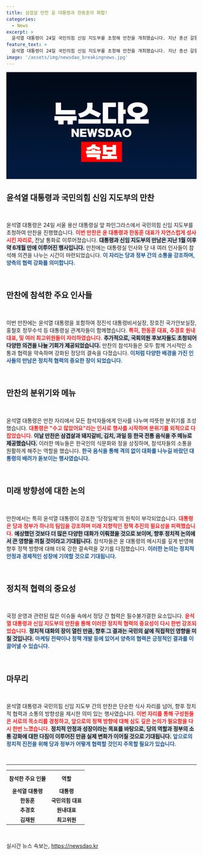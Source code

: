 ```yaml
---
title: 삼겹살 만찬 윤 대통령과 한동훈의 화합!
categories:
  - News
excerpt: >
  윤석열 대통령이 24일 국민의힘 신임 지도부를 초청해 만찬을 개최했습니다. 지난 총선 갈등을 딛고 당정 소통을 강조한 자리로, 메뉴는 화합의 상징인 삼겹살과 모둠 쌈! 만찬 뒤 어떤 이야기가 오갔을지 궁금증을 자아냅니다.
feature_text: >
  윤석열 대통령이 24일 국민의힘 신임 지도부를 초청해 만찬을 개최했습니다. 지난 총선 갈등을 딛고 당정 소통을 강조한 자리로, 메뉴는 화합의 상징인 삼겹살과 모둠 쌈! 만찬 뒤 어떤 이야기가 오갔을지 궁금증을 자아냅니다.
image: '/assets/img/newsdao_breakingnews.jpg'
---
```


<p><img src="/assets/img/newsdao_breakingnews.jpg" alt="bookingtag 속보" /></p>

<h2 data-ke-size="size26">윤석열 대통령과 국민의힘 신임 지도부의 만찬</h2>

<p data-ke-size="size16">&nbsp;</p>

<p>윤석열 대통령은 24일 서울 용산 대통령실 앞 파인그라스에서 국민의힘 신임 지도부를 초청하여 만찬을 진행했습니다. <b><span style="color: #ee2323;">이번 만찬은 윤 대통령과 한동훈 대표가 자연스럽게 성사시킨 자리로, </span></b>전날 통화로 이루어졌습니다. <b><span style="background-color: #21538527;">대통령과 신임 지도부의 만남은 지난 1월 이후 약 6개월 만에 이루어진 행사입니다.</span></b> 만찬에는 대통령실 인사와 당 내 여러 인사들이 참석해 의견을 나누는 시간이 마련되었습니다. <b><span style="color: #1a5490;">이 자리는 당과 정부 간의 소통을 강조하며, 양측의 협력 강화를 의미합니다.</span></b></p>

<p data-ke-size="size16">&nbsp;</p>

<h2 data-ke-size="size26">만찬에 참석한 주요 인사들</h2>

<p data-ke-size="size16">&nbsp;</p>

<p>이번 만찬에는 윤석열 대통령을 포함하여 정진석 대통령비서실장, 장호진 국가안보실장, 홍철호 정무수석 등 대통령실 관계자들이 함께했습니다. <b><span style="color: #ee2323;">특히, 한동훈 대표, 추경호 원내대표, 및 여러 최고위원들이 자리하였습니다.</span></b> <b><span style="background-color: #21538527;">추가적으로, 국회의원 후보자들도 초청되어 다양한 의견을 나눌 기회가 제공되었습니다.</span></b> 만찬의 참석자들은 모두 함께 거시적인 소통과 협력을 약속하며 강화된 정당의 결속을 다졌습니다. <b><span style="color: #1a5490;">이처럼 다양한 배경을 가진 인사들의 만남은 정치적 협력의 중요한 장이 되었습니다.</span></b></p>

<p data-ke-size="size16">&nbsp;</p>

<h2 data-ke-size="size26">만찬의 분위기와 메뉴</h2>

<p data-ke-size="size16">&nbsp;</p>

<p>윤석열 대통령은 만찬 자리에서 모든 참석자들에게 인사를 나누며 따뜻한 분위기를 조성했습니다. <b><span style="color: #ee2323;">대통령은 "수고 많았어요"라는 인사로 행사를 시작하며 분위기를 외적으로 다잡았습니다.</span></b> <b><span style="background-color: #21538527;">이날 만찬은 삼겹살과 돼지갈비, 김치, 과일 등 한국 전통 음식을 주 메뉴로 제공했습니다.</span></b> 이러한 메뉴들은 한국인의 식문화와 정을 상징하며, 참석자들의 소통을 원활하게 해주는 역할을 했습니다. <b><span style="color: #1a5490;">한국 음식을 통해 격의 없이 대화를 나누길 바랐던 대통령의 배려가 돋보이는 행사였습니다.</span></b></p>

<p data-ke-size="size16">&nbsp;</p>

<h2 data-ke-size="size26">미래 방향성에 대한 논의</h2>

<p data-ke-size="size16">&nbsp;</p>

<p>만찬에서는 특히 윤석열 대통령이 강조한 '당정일체'의 원칙이 부각되었습니다. <b><span style="color: #ee2323;">대통령은 당과 정부가 하나의 팀임을 강조하며 미래 지향적인 정책 추진의 필요성을 피력했습니다.</span></b> <b><span style="background-color: #21538527;">예상했던 것보다 더 많은 다양한 대화가 이뤄졌을 것으로 보이며, 향후 정치적 논의에서 큰 영향을 끼칠 것이라고 기대됩니다.</span></b> 참석자들은 윤 대통령의 메시지를 깊게 반영해 향후 정책 방향에 대해 더욱 강한 결속력을 갖기를 다짐했습니다. <b><span style="color: #1a5490;">이러한 논의는 정치적 안정과 경제적인 성장에 기여할 것으로 기대됩니다.</span></b></p>

<p data-ke-size="size16">&nbsp;</p>

<h2 data-ke-size="size26">정치적 협력의 중요성</h2>

<p data-ke-size="size16">&nbsp;</p>

<p>국정 운영과 관련된 많은 이슈들 속에서 정당 간 협력은 필수불가결한 요소입니다. <b><span style="color: #ee2323;">윤석열 대통령과 신임 지도부의 만찬을 통해 이러한 정치적 협력의 중요성이 다시 한번 강조되었습니다.</span></b> <b><span style="background-color: #21538527;">정치적 대화의 장이 열린 만큼, 향후 그 결과는 국민의 삶에 직접적인 영향을 미칠 것입니다.</span></b> <b><span style="color: #1a5490;">마케팅 전략이나 정책 개발 등에 있어서 양측의 협력은 긍정적인 결과를 이끌어낼 수 있습니다.</span></b></p>

<p data-ke-size="size16">&nbsp;</p>

<h2 data-ke-size="size26">마무리</h2>

<p data-ke-size="size16">&nbsp;</p>

<p>윤석열 대통령과 국민의힘 신임 지도부 간의 만찬은 단순한 식사 자리를 넘어, 향후 정치적 협력과 소통의 방향성을 제시한 의미 있는 행사였습니다. <b><span style="color: #ee2323;">이번 자리를 통해 구성원들은 서로의 목소리를 경청하고, 앞으로의 정책 방향에 대해 심도 깊은 논의가 필요함을 다시 한번 느꼈습니다.</span></b> <b><span style="background-color: #21538527;">정치적 안정과 성장이라는 목표를 바탕으로, 당의 역할과 정부의 소통 강화에 대한 다짐이 이루어진 만큼 실제 변화가 이어질 것으로 기대됩니다.</span></b> <b><span style="color: #1a5490;">앞으로의 정치적 진전을 위해 당과 정부가 어떻게 협력할 것인지 주목할 필요가 있습니다.</span></b></p>

<p data-ke-size="size16">&nbsp;</p>

<hr>

<table style="width:100%; text-align:center;">
<tr>
<th style="height: 35px;">참석한 주요 인물</th>
<th style="height: 35px;">역할</th>
</tr>
<tr>
<td style="text-align: center; height: 17px;"><b>윤석열 대통령</b></td>
<td style="text-align: center; height: 17px;"><b>대통령</b></td>
</tr>
<tr>
<td style="text-align: center; height: 17px;"><b>한동훈</b></td>
<td style="text-align: center; height: 17px;"><b>국민의힘 대표</b></td>
</tr>
<tr>
<td style="text-align: center; height: 17px;"><b>추경호</b></td>
<td style="text-align: center; height: 17px;"><b>원내대표</b></td>
</tr>
<tr>
<td style="text-align: center; height: 17px;"><b>김재원</b></td>
<td style="text-align: center; height: 17px;"><b>최고위원</b></td>
</tr>
</table>

<p data-ke-size="size16">&nbsp;</p>
실시간 뉴스 속보는, <a href="https://newsdao.kr" rel="dofollow">https://newsdao.kr</a>


